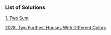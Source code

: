 ### List of Solutions

[1. Two Sum](https://github.com/WilcyWilson/LeetCode-Solutions/tree/master/src/intern/questions/twosum01#readme)

[2078. Two Furthest Houses With Different Colors](https://github.com/WilcyWilson/LeetCode-Solutions/tree/master/src/intern/questions/twofurthesthouseswithdifferentcolors2078#readme)
